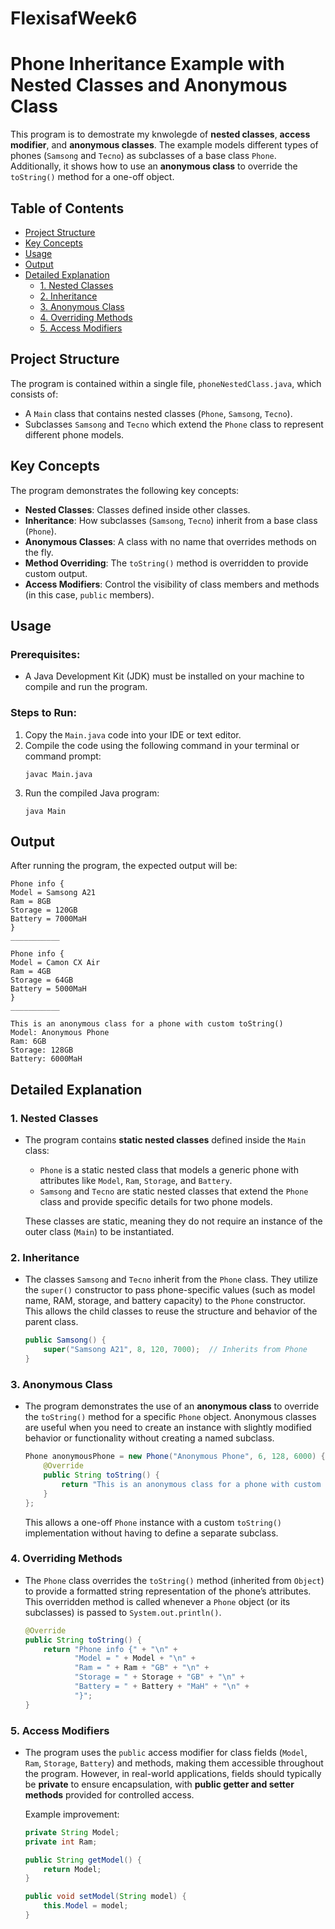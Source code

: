# FlexisafWeek6

# Phone Inheritance Example with Nested Classes and Anonymous Class

This program is to demostrate my knwolegde of **nested classes**, **access modifier**, and **anonymous classes**. The example models different types of phones (`Samsong` and `Tecno`) as subclasses of a base class `Phone`. Additionally, it shows how to use an **anonymous class** to override the `toString()` method for a one-off object.

## Table of Contents
- [Project Structure](#project-structure)
- [Key Concepts](#key-concepts)
- [Usage](#usage)
- [Output](#output)
- [Detailed Explanation](#detailed-explanation)
  - [1. Nested Classes](#1-nested-classes)
  - [2. Inheritance](#2-inheritance)
  - [3. Anonymous Class](#3-anonymous-class)
  - [4. Overriding Methods](#4-overriding-methods)
  - [5. Access Modifiers](#5-access-modifiers)

## Project Structure
The program is contained within a single file, `phoneNestedClass.java`, which consists of:
- A `Main` class that contains nested classes (`Phone`, `Samsong`, `Tecno`).
- Subclasses `Samsong` and `Tecno` which extend the `Phone` class to represent different phone models.

## Key Concepts
The program demonstrates the following key concepts:
- **Nested Classes**: Classes defined inside other classes.
- **Inheritance**: How subclasses (`Samsong`, `Tecno`) inherit from a base class (`Phone`).
- **Anonymous Classes**: A class with no name that overrides methods on the fly.
- **Method Overriding**: The `toString()` method is overridden to provide custom output.
- **Access Modifiers**: Control the visibility of class members and methods (in this case, `public` members).

## Usage

### Prerequisites:
- A Java Development Kit (JDK) must be installed on your machine to compile and run the program.
  
### Steps to Run:
1. Copy the `Main.java` code into your IDE or text editor.
2. Compile the code using the following command in your terminal or command prompt:
   ```
   javac Main.java
   ```
3. Run the compiled Java program:
   ```
   java Main
   ```

## Output
After running the program, the expected output will be:

```
Phone info {
Model = Samsong A21
Ram = 8GB
Storage = 120GB
Battery = 7000MaH
}
___________

Phone info {
Model = Camon CX Air
Ram = 4GB
Storage = 64GB
Battery = 5000MaH
}
___________

This is an anonymous class for a phone with custom toString()
Model: Anonymous Phone
Ram: 6GB
Storage: 128GB
Battery: 6000MaH
```

## Detailed Explanation

### 1. Nested Classes
- The program contains **static nested classes** defined inside the `Main` class:
  - `Phone` is a static nested class that models a generic phone with attributes like `Model`, `Ram`, `Storage`, and `Battery`.
  - `Samsong` and `Tecno` are static nested classes that extend the `Phone` class and provide specific details for two phone models.
  
  These classes are static, meaning they do not require an instance of the outer class (`Main`) to be instantiated.

### 2. Inheritance
- The classes `Samsong` and `Tecno` inherit from the `Phone` class. They utilize the `super()` constructor to pass phone-specific values (such as model name, RAM, storage, and battery capacity) to the `Phone` constructor. This allows the child classes to reuse the structure and behavior of the parent class.

  ```java
  public Samsong() {
      super("Samsong A21", 8, 120, 7000);  // Inherits from Phone
  }
  ```

### 3. Anonymous Class
- The program demonstrates the use of an **anonymous class** to override the `toString()` method for a specific `Phone` object. Anonymous classes are useful when you need to create an instance with slightly modified behavior or functionality without creating a named subclass.

  ```java
  Phone anonymousPhone = new Phone("Anonymous Phone", 6, 128, 6000) {
      @Override
      public String toString() {
          return "This is an anonymous class for a phone with custom toString()";
      }
  };
  ```

  This allows a one-off `Phone` instance with a custom `toString()` implementation without having to define a separate subclass.

### 4. Overriding Methods
- The `Phone` class overrides the `toString()` method (inherited from `Object`) to provide a formatted string representation of the phone’s attributes. This overridden method is called whenever a `Phone` object (or its subclasses) is passed to `System.out.println()`.

  ```java
  @Override
  public String toString() {
      return "Phone info {" + "\n" +
             "Model = " + Model + "\n" +
             "Ram = " + Ram + "GB" + "\n" +
             "Storage = " + Storage + "GB" + "\n" +
             "Battery = " + Battery + "MaH" + "\n" +
             "}";
  }
  ```

### 5. Access Modifiers
- The program uses the `public` access modifier for class fields (`Model`, `Ram`, `Storage`, `Battery`) and methods, making them accessible throughout the program. However, in real-world applications, fields should typically be **private** to ensure encapsulation, with **public getter and setter methods** provided for controlled access.

  Example improvement:
  ```java
  private String Model;
  private int Ram;
  
  public String getModel() {
      return Model;
  }
  
  public void setModel(String model) {
      this.Model = model;
  }
  ```
